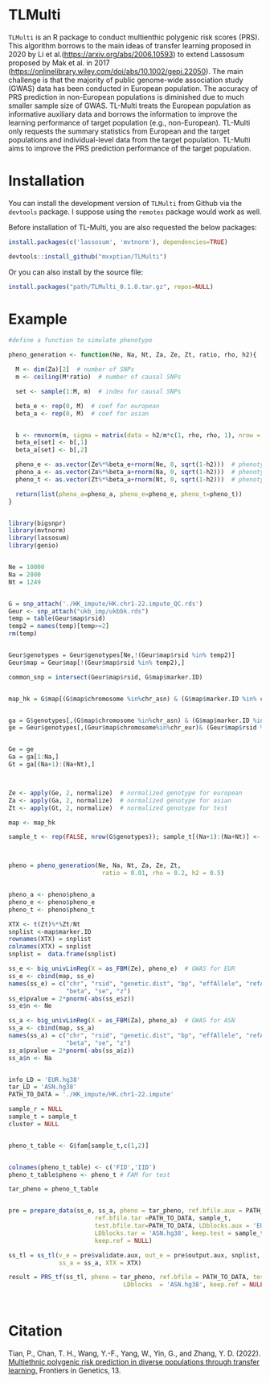 # TLMulti

`TLMulti` is an R package to conduct multienthic polygenic risk scores (PRS). This algorithm borrows to the main ideas of transfer learning proposed in 2020 by  Li et al.(https://arxiv.org/abs/2006.10593) to extend Lassosum proposed by  Mak et al. in 2017 (https://onlinelibrary.wiley.com/doi/abs/10.1002/gepi.22050). The main challenge is that the majority of public genome-wide association study (GWAS) data has been conducted in European population. The accuracy of PRS prediction in non-European populations is diminished due to much smaller sample size of GWAS. TL-Multi treats the European population as informative auxiliary data and borrows the information to improve the learning performance of target population (e.g., non-European). TL-Multi only requests the summary statistics from European and the target populations and individual-level data from the target population. TL-Multi aims to improve the PRS prediction performance of the target population.

# Installation


You can install the development version of
`TLMulti` from Github via the `devtools` package. I suppose using
the `remotes` package would work as well.

Before installation of TL-Multi, you are also requested the below packages:
``` r
install.packages(c('lassosum', 'mvtnorm'), dependencies=TRUE)

```

``` r
devtools::install_github("mxxptian/TLMulti")
```
Or you can also install by the source file:

``` r
install.packages("path/TLMulti_0.1.0.tar.gz", repos=NULL)
```


# Example

``` r
#define a function to simulate phenotype

pheno_generation <- function(Ne, Na, Nt, Za, Ze, Zt, ratio, rho, h2){

  M <- dim(Za)[2]  # number of SNPs
  m <- ceiling(M*ratio)  # number of causal SNPs

  set <- sample(1:M, m)  # index for causal SNPs

  beta_e <- rep(0, M)  # coef for european
  beta_a <- rep(0, M)  # coef for asian


  b <- rmvnorm(m, sigma = matrix(data = h2/m*c(1, rho, rho, 1), nrow = 2))
  beta_e[set] <- b[,1]
  beta_a[set] <- b[,2]

  pheno_e <- as.vector(Ze%*%beta_e+rnorm(Ne, 0, sqrt(1-h2)))  # phenotype for european
  pheno_a <- as.vector(Za%*%beta_a+rnorm(Na, 0, sqrt(1-h2)))  # phenotype for asian
  pheno_t <- as.vector(Zt%*%beta_a+rnorm(Nt, 0, sqrt(1-h2)))  # phenotype for test

  return(list(pheno_a=pheno_a, pheno_e=pheno_e, pheno_t=pheno_t))
}


library(bigsnpr)
library(mvtnorm)
library(lassosum)
library(genio)


Ne = 10000
Na = 2800
Nt = 1249


G = snp_attach('./HK_impute/HK.chr1-22.impute_QC.rds')
Geur <- snp_attach("ukb_imp/ukbbk.rds")
temp = table(Geur$map$rsid)
temp2 = names(temp)[temp>=2]
rm(temp)


Geur$genotypes = Geur$genotypes[Ne,!(Geur$map$rsid %in% temp2)]
Geur$map = Geur$map[!(Geur$map$rsid %in% temp2),]

common_snp = intersect(Geur$map$rsid, G$map$marker.ID)


map_hk = G$map[(G$map$chromosome %in%chr_asn) & (G$map$marker.ID %in% common_snp),]


ga = G$genotypes[,(G$map$chromosome %in%chr_asn) & (G$map$marker.ID %in% common_snp)]
ge = Geur$genotypes[,(Geur$map$chromosome%in%chr_eur)& (Geur$map$rsid %in% common_snp)]


Ge = ge
Ga = ga[1:Na,]
Gt = ga[(Na+1):(Na+Nt),]



Ze <- apply(Ge, 2, normalize)  # normalized genotype for european
Za <- apply(Ga, 2, normalize)  # normalized genotype for asian
Zt <- apply(Gt, 2, normalize)  # normalized genotype for test

map <- map_hk

sample_t <- rep(FALSE, nrow(G$genotypes)); sample_t[(Na+1):(Na+Nt)] <- TRUE  # sample of test



pheno = pheno_generation(Ne, Na, Nt, Za, Ze, Zt,
                          ratio = 0.01, rho = 0.2, h2 = 0.5)


pheno_a <- pheno$pheno_a
pheno_e <- pheno$pheno_e
pheno_t <- pheno$pheno_t

XTX <- t(Zt)%*%Zt/Nt
snplist <-map$marker.ID
rownames(XTX) = snplist
colnames(XTX) = snplist
snplist =  data.frame(snplist)

ss_e <- big_univLinReg(X = as_FBM(Ze), pheno_e)  # GWAS for EUR
ss_e <- cbind(map, ss_e)
names(ss_e) = c("chr", "rsid", "genetic.dist", "bp", "effAllele", "refAllele",
                "beta", "se", "z")
ss_e$pvalue = 2*pnorm(-abs(ss_e$z))
ss_e$n <- Ne

ss_a <- big_univLinReg(X = as_FBM(Za), pheno_a)  # GWAS for ASN
ss_a <- cbind(map, ss_a)
names(ss_a) = c("chr", "rsid", "genetic.dist", "bp", "effAllele", "refAllele",
                "beta", "se", "z")
ss_a$pvalue = 2*pnorm(-abs(ss_a$z))
ss_a$n <- Na


info_LD = 'EUR.hg38'
tar_LD = 'ASN.hg38'
PATH_TO_DATA = './HK_impute/HK.chr1-22.impute'

sample_r = NULL
sample_t = sample_t
cluster = NULL


pheno_t_table <- G$fam[sample_t,c(1,2)]


colnames(pheno_t_table) <- c('FID','IID')
pheno_t_table$pheno <- pheno_t # FAM for test

tar_pheno = pheno_t_table


pre = prepare_data(ss_e, ss_a, pheno = tar_pheno, ref.bfile.aux = PATH_TO_DATA, test.bfile.aux =PATH_TO_DATA,
                        ref.bfile.tar =PATH_TO_DATA, sample_t,
                        test.bfile.tar=PATH_TO_DATA, LDblocks.aux = 'EUR.hg38',
                        LDblocks.tar = 'ASN.hg38', keep.test = sample_t,
                        keep.ref = NULL)

ss_tl = ss_tl(v_e = pre$validate.aux, out_e = pre$output.aux, snplist,
              ss_a = ss_a, XTX = XTX)

result = PRS_tf(ss_tl, pheno = tar_pheno, ref.bfile = PATH_TO_DATA, test.bfile = PATH_TO_DATA,
                                LDblocks  = 'ASN.hg38', keep.ref = NULL, keep.test = sample_t)




```
# Citation
Tian, P., Chan, T. H., Wang, Y.-F., Yang, W., Yin, G., and Zhang, Y. D. (2022). [Multiethnic polygenic risk prediction in diverse populations through transfer learning.](http://journal.frontiersin.org/article/10.3389/fgene.2022.906965/full?&utm_source=Email_to_authors_&utm_medium=Email&utm_content=T1_11.5e1_author&utm_campaign=Email_publication&field=&journalName=Frontiers_in_Genetics&id=906965) Frontiers in Genetics, 13.
